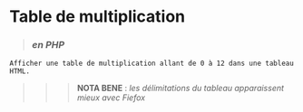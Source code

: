 # **Table de multiplication**

> ### ***en PHP***

    Afficher une table de multiplication allant de 0 à 12 dans une tableau HTML.

>>>**NOTA BENE** : *les délimitations du tableau apparaissent mieux avec Fiefox*